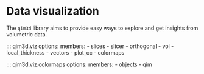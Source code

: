 # Data visualization
The `qim3d` library aims to provide easy ways to explore and get insights from volumetric data. 

::: qim3d.viz
    options:
        members:
            - slices
            - slicer
            - orthogonal
            - vol
            - local_thickness
            - vectors
            - plot_cc
            - colormaps
            
::: qim3d.viz.colormaps
    options:
        members:
            - objects
            - qim
